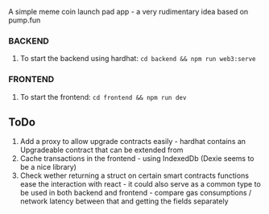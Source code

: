 A simple meme coin launch pad app - a very rudimentary idea based on pump.fun

### BACKEND ###
1. To start the backend using hardhat: `cd backend && npm run web3:serve`

### FRONTEND ###
1. To start the frontend: `cd frontend && npm run dev`



## ToDo ###
1. Add a proxy to allow upgrade contracts easily - hardhat contains an Upgradeable contract that can be extended from
1. Cache transactions in the frontend - using IndexedDb (Dexie seems to be a nice library)
1. Check wether returning a struct on certain smart contracts functions ease the interaction with react - it could also serve as a common type to be used in both backend and frontend - compare gas consumptions / network latency between that and getting the fields separately